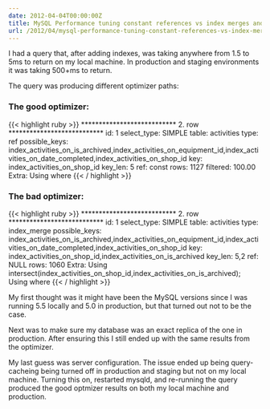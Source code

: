 ```yaml
---
date: 2012-04-04T00:00:00Z
title: MySQL Performance tuning constant references vs index merges and intersects
url: /2012/04/mysql-performance-tuning-constant-references-vs-index-merges-and-intersects/
---
```


I had a query that, after adding indexes, was taking anywhere from 1.5 to 5ms to return on my local machine. In production and staging environments it was taking 500+ms to return.

The query was producing different optimizer paths:

### The good optimizer:
{{< highlight ruby >}}
*************************** 2. row ***************************
           id: 1
  select_type: SIMPLE
        table: activities
         type: ref
possible_keys: index_activities_on_is_archived,index_activities_on_equipment_id,index_activities_on_date_completed,index_activities_on_shop_id
          key: index_activities_on_shop_id
      key_len: 5
          ref: const
         rows: 1127
     filtered: 100.00
        Extra: Using where
{{< / highlight >}}

### The bad optimizer:
{{< highlight ruby >}}
*************************** 2. row ***************************
           id: 1
  select_type: SIMPLE
        table: activities
         type: index_merge
possible_keys: index_activities_on_is_archived,index_activities_on_equipment_id,index_activities_on_date_completed,index_activities_on_shop_id
          key: index_activities_on_shop_id,index_activities_on_is_archived
      key_len: 5,2
          ref: NULL
         rows: 1060
        Extra: Using intersect(index_activities_on_shop_id,index_activities_on_is_archived); Using where
{{< / highlight >}}

My first thought was it might have been the MySQL versions since I was running 5.5 locally and 5.0 in production, but that turned out not to be the case.

Next was to make sure my database was an exact replica of the one in production. After ensuring this I still ended up with the same results from the optimizer.

My last guess was server configuration. The issue ended up being query-cacheing being turned off in production and staging but not on my local machine. Turning this  on, restarted mysqld, and re-running the query produced the good optmizer results on both my local machine and production.
